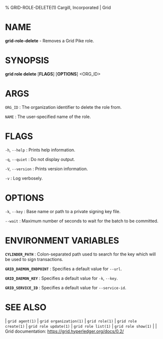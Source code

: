 % GRID-ROLE-DELETE(1) Cargill, Incorporated | Grid
<!--
  Copyright 2021 Cargill Incorporated
  Licensed under Creative Commons Attribution 4.0 International License
  https://creativecommons.org/licenses/by/4.0/
-->

NAME
====

**grid-role-delete** - Removes a Grid Pike role.

SYNOPSIS
========

**grid role delete** \[**FLAGS**\] \[**OPTIONS**\] <ORG_ID> <NAME>

ARGS
====

`ORG_ID`
: The organization identifier to delete the role from.

`NAME`
: The user-specified name of the role.

FLAGS
=====

`-h`, `--help`
: Prints help information.

`-q`, `--quiet`
: Do not display output.

`-V`, `--version`
: Prints version information.

`-v`
: Log verbosely.

OPTIONS
=======

`-k`, `--key`
: Base name or path to a private signing key file.

`--wait`
: Maximum number of seconds to wait for the batch to be committed.

ENVIRONMENT VARIABLES
=====================

**`CYLINDER_PATH`**
: Colon-separated path used to search for the key which will be used
  to sign transactions.

**`GRID_DAEMON_ENDPOINT`**
: Specifies a default value for `--url`.

**`GRID_DAEMON_KEY`**
: Specifies a default value for  `-k`, `--key`.

**`GRID_SERVICE_ID`**
: Specifies a default value for `--service-id`.

SEE ALSO
========
| `grid agent(1)`
| `grid organization(1)`
| `grid role(1)`
| `grid role create(1)`
| `grid role update(1)`
| `grid role list(1)`
| `grid role show(1)`
|
| Grid documentation: https://grid.hyperledger.org/docs/0.2/
